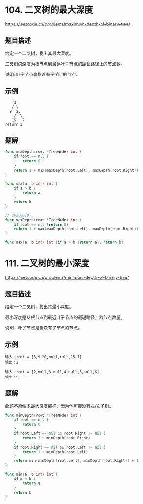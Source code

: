 # 104. 二叉树的最大深度
https://leetcode.cn/problems/maximum-depth-of-binary-tree/

## 题目描述
给定一个二叉树，找出其最大深度。

二叉树的深度为根节点到最远叶子节点的最长路径上的节点数。

说明: 叶子节点是指没有子节点的节点。

## 示例
```
    3
   / \
  9  20
    /  \
   15   7
return 3
```

## 题解
```go
func maxDepth(root *TreeNode) int {
    if root == nil {
        return 0
    }
    return 1 + max(maxDepth(root.Left), maxDepth(root.Right))
}

func max(a, b int) int {
    if a > b {
        return a
    }
    return b
}
```
```go
// 20230619
func maxDepth(root *TreeNode) int {
    if root == nil {return 0}
    return 1 + max(maxDepth(root.Left), maxDepth(root.Right))
}

func max(a, b int) int {if a > b {return a}; return b}
```

# 111. 二叉树的最小深度
https://leetcode.cn/problems/minimum-depth-of-binary-tree/

## 题目描述
给定一个二叉树，找出其最小深度。

最小深度是从根节点到最近叶子节点的最短路径上的节点数量。

说明：叶子节点是指没有子节点的节点。

## 示例
```
输入：root = [3,9,20,null,null,15,7]
输出：2
```
```
输入：root = [2,null,3,null,4,null,5,null,6]
输出：5
```

## 题解
此题不能像求最大深度那样，因为他可能没有左/右子树。
```go
func minDepth(root *TreeNode) int {
	if root == nil {
		return 0
	}
	if root.Left == nil && root.Right != nil {
		return 1 + minDepth(root.Right)
	}
	if root.Right == nil && root.Left != nil {
		return 1 + minDepth(root.Left)
	}
	return min(minDepth(root.Left), minDepth(root.Right)) + 1
}

func min(a, b int) int {
    if a < b {
        return a
    }
    return b
}
```
